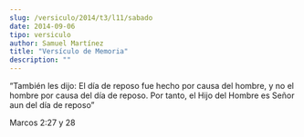 ```yaml
---
slug: /versiculo/2014/t3/l11/sabado
date: 2014-09-06
tipo: versiculo
author: Samuel Martínez
title: "Versículo de Memoria"
description: ""
---
```


“También les dijo: El día de reposo fue hecho por causa del hombre, y no el hombre por causa del día de reposo. Por tanto, el Hijo del Hombre es Señor aun del día de reposo”

Marcos 2:27 y 28
